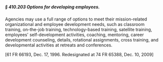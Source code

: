 ##### § 410.203 Options for developing employees. #####

Agencies may use a full range of options to meet their mission-related organizational and employee development needs, such as classroom training, on-the-job training, technology-based training, satellite training, employees' self-development activities, coaching, mentoring, career development counseling, details, rotational assignments, cross training, and developmental activities at retreats and conferences.

[61 FR 66193, Dec. 17, 1996. Redesignated at 74 FR 65388, Dec. 10, 2009]